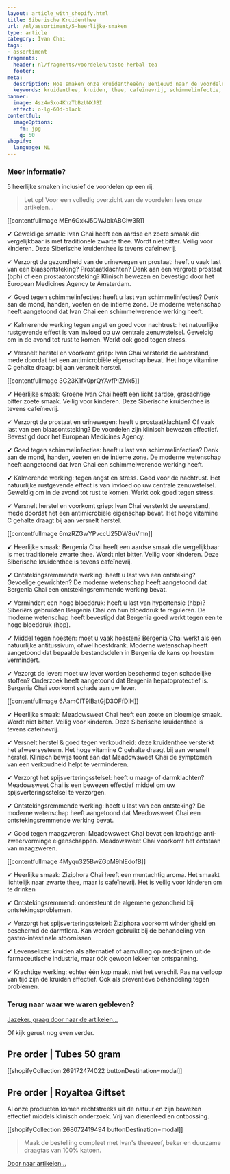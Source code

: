 ```yaml
---
layout: article_with_shopify.html
title: Siberische Kruidenthee
url: /nl/assortiment/5-heerlijke-smaken
type: article
category: Ivan Chai
tags:
- assortiment
fragments:
  header: nl/fragments/voordelen/taste-herbal-tea
  footer:
meta:
  description: Hoe smaken onze kruidentheeën? Benieuwd naar de voordelen?
  keywords: kruidenthee, kruiden, thee, cafeïnevrij, schimmelinfectie, prostaat, urinewegen, blaasontsteking, angst, griep, nachtrust, herstel, hypertensie, hoge bloeddruk, hoesten, antitussivum, hoestdrank, lever, spijsverteringsstelsel, maag, maagzweren,
banner:
  image: 4sz4wSxo4KhzTbBzUNXJBI
  effect: o-lg-60d-black
contentful:
  imageOptions:
    fm: jpg
    q: 50
shopify:
  language: NL
---
```

### Meer informatie?

5 heerlijke smaken inclusief de voordelen op een rij.
> Let op! Voor een volledig overzicht van de voordelen lees onze artikelen...

[[contentfulImage MEn6GxkJ5DWJbkABGlw3R]]

✔ Geweldige smaak: Ivan Chai heeft een aardse en zoete smaak die vergelijkbaar is met traditionele zwarte thee. Wordt niet bitter. Veilig voor kinderen. Deze Siberische kruidenthee is tevens cafeïnevrij.

✔ Verzorgt de gezondheid van de urinewegen en prostaat: heeft u vaak last van een blaasontsteking? Prostaatklachten? Denk aan een vergrote prostaat (bph) of een prostaatontsteking? Klinisch bewezen en bevestigd door het European Medicines Agency te Amsterdam.

✔ Goed tegen schimmelinfecties: heeft u last van schimmelinfecties? Denk aan de mond, handen, voeten en de intieme zone. De moderne wetenschap heeft aangetoond dat Ivan Chai een schimmelwerende werking heeft.

✔ Kalmerende werking tegen angst en goed voor nachtrust: het natuurlijke rustgevende effect is van invloed op uw centrale zenuwstelsel. Geweldig om in de avond tot rust te komen. Werkt ook goed tegen stress.

✔ Versnelt herstel en voorkomt griep: Ivan Chai versterkt de weerstand, mede doordat het een antimicrobiële eigenschap bevat. Het hoge vitamine C gehalte draagt bij aan versnelt herstel.

[[contentfulImage 3G23K1fx0prQYAvfPlZMk5]]

✔ Heerlijke smaak: Groene Ivan Chai heeft een licht aardse, grasachtige bitter zoete smaak. Veilig voor kinderen. Deze Siberische kruidenthee is tevens cafeïnevrij.

✔ Verzorgt de prostaat en urinewegen: heeft u prostaatklachten? Of vaak last van een blaasontsteking? De voordelen zijn klinisch bewezen effectief. Bevestigd door het European Medicines Agency.

✔ Goed tegen schimmelinfecties: heeft u last van schimmelinfecties? Denk aan de mond, handen, voeten en de intieme zone. De moderne wetenschap heeft aangetoond dat Ivan Chai een schimmelwerende werking heeft.

✔ Kalmerende werking: tegen angst en stress. Goed voor de nachtrust. Het natuurlijke rustgevende effect is van invloed op uw centrale zenuwstelsel. Geweldig om in de avond tot rust te komen. Werkt ook goed tegen stress.

✔ Versnelt herstel en voorkomt griep: Ivan Chai versterkt de weerstand, mede doordat het een antimicrobiële eigenschap bevat. Het hoge vitamine C gehalte draagt bij aan versnelt herstel.

[[contentfulImage 6mzRZGwYPvccU25DW8uVmn]]

✔ Heerlijke smaak: Bergenia Chai heeft een aardse smaak die vergelijkbaar is met traditionele zwarte thee. Wordt niet bitter. Veilig voor kinderen. Deze Siberische kruidenthee is tevens cafeïnevrij.

✔ Ontstekingsremmende werking: heeft u last van een ontsteking? Gevoelige gewrichten? De moderne wetenschap heeft aangetoond dat Bergenia Chai een ontstekingsremmende werking bevat.

✔ Vermindert een hoge bloeddruk: heeft u last van hypertensie (hbp)? Siberiërs gebruikten Bergenia Chai om hun bloeddruk te reguleren. De moderne wetenschap heeft bevestigd dat Bergenia goed werkt tegen een te hoge bloeddruk (hbp).

✔ Middel tegen hoesten: moet u vaak hoesten? Bergenia Chai werkt als een natuurlijke antitussivum, ofwel hoestdrank. Moderne wetenschap heeft aangetoond dat bepaalde bestandsdelen in Bergenia de kans op hoesten vermindert.

✔ Vezorgt de lever: moet uw lever worden beschermd tegen schadelijke stoffen? Onderzoek heeft aangetoond dat Bergenia hepatoprotectief is. Bergenia Chai voorkomt schade aan uw lever.

[[contentfulImage 6AamClT9lBatGjD3OFfDiH]]

✔ Heerlijke smaak: Meadowsweet Chai heeft een zoete en bloemige smaak. Wordt niet bitter. Veilig voor kinderen. Deze Siberische kruidenthee is tevens cafeïnevrij.

✔ Versnelt herstel & goed tegen verkoudheid: deze kruidenthee versterkt het afweersysteem. Het hoge vitamine C gehalte draagt bij aan versnelt herstel. Klinisch bewijs toont aan dat Meadowsweet Chai de symptomen van een verkoudheid helpt te verminderen.

✔ Verzorgt het spijsverteringsstelsel: heeft u maag- of darmklachten? Meadowsweet Chai is een bewezen effectief middel om uw spijsverteringsstelsel te verzorgen.

✔ Ontstekingsremmende werking: heeft u last van een ontsteking? De moderne wetenschap heeft aangetoond dat Meadowsweet Chai een ontstekingsremmende werking bevat.

✔ Goed tegen maagzweren: Meadowsweet Chai bevat een krachtige anti-zweervorminge eigenschappen. Meadowsweet Chai voorkomt het ontstaan van maagzweren.

[[contentfulImage 4Myqu325BwZGpM9hIEdofB]]

✔ Heerlijke smaak: Ziziphora Chai heeft een muntachtig aroma. Het smaakt lichtelijk naar zwarte thee, maar is cafeïnevrij. Het is veilig voor kinderen om te drinken

✔ Ontstekingsremmend: ondersteunt de algemene gezondheid bij ontstekingsproblemen.

✔ Verzorgt het spijsverteringsstelsel: Ziziphora voorkomt winderigheid en beschermd de darmflora. Kan worden gebruikt bij de behandeling van gastro-intestinale stoornissen

✔ Levenselixer: kruiden als alternatief of aanvulling op medicijnen uit de farmaceutische industrie, maar óók gewoon lekker ter ontspanning.

✔ Krachtige werking: echter één kop maakt niet het verschil. Pas na verloop van tijd zijn de kruiden effectief. Ook als preventieve behandeling tegen problemen.

###  Terug naar waar we waren gebleven?

[Jazeker, graag door naar de artikelen...](https://vc.ivansherbs.com/#articles_ivans_insights)

Of kijk gerust nog even verder.

## Pre order | Tubes 50 gram

[[shopifyCollection 269172474022 buttonDestination=modal]]

## Pre order | Royaltea Giftset

Al onze producten komen rechtstreeks uit de natuur en zijn bewezen effectief middels klinisch onderzoek. Vrij van dierenleed en ontbossing.

[[shopifyCollection 268072419494 buttonDestination=modal]]

> Maak de bestelling compleet met Ivan's theezeef, beker en duurzame draagtas van 100% katoen.

[Door naar artikelen...](https://vc.ivansherbs.com/#articles_ivans_insights)
